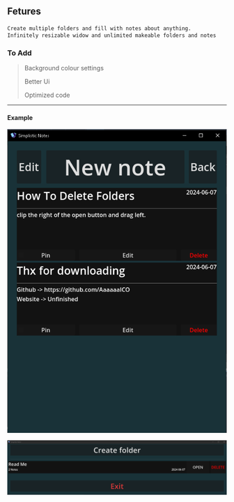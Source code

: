 ## Fetures
```
Create multiple folders and fill with notes about anything.
Infinitely resizable widow and unlimited makeable folders and notes
```
### To Add

> Background colour settings
>
> Better Ui
>
> Optimized code

---

#### Example

![alt text](https://github.com/AaaaaaICO/Simplistic-Notes/blob/main/Other/Examples/Tut.PNG "View Running")

![alt text](https://github.com/AaaaaaICO/Simplistic-Notes/blob/main/Other/Examples/Resizeable.PNG "Resizeable")





